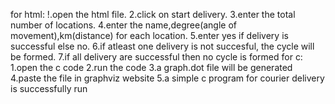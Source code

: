 for html:
!.open the html file. 2.click on start delivery. 3.enter the total number of locations. 4.enter the name,degree(angle of movement),km(distance) for each location. 5.enter yes if delivery is successful else no. 6.if atleast one delivery is not succesful, the cycle will be formed. 7.if all delivery are successful then no cycle is formed
for c:
1.open the c code
2.run the code
3.a graph.dot file will be generated
4.paste the file in graphviz website
5.a simple c program for courier delivery is successfully run
